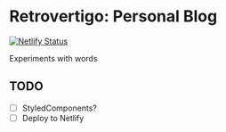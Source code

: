# Retrovertigo: Personal Blog

[![Netlify Status](https://api.netlify.com/api/v1/badges/d3a4a4b2-5929-4593-aaaf-47a6b5485d42/deploy-status)](https://app.netlify.com/sites/retrovertigo/deploys)

Experiments with words

## TODO
- [ ] StyledComponents?
- [ ] Deploy to Netlify
